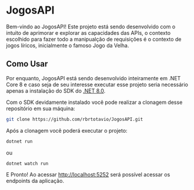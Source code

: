 # JogosAPI

Bem-vindo ao JogosAPI! Este projeto está sendo desenvolvido com o intuito de aprimorar e explorar as capacidades das APIs, o contexto escolhido para fazer todo a manipualção de requisições é o contexto de jogos líricos, inicialmente o famoso Jogo da Velha.

## Como Usar

Por enquanto, JogosAPI está sendo desenvolvido inteiramente em .NET Core 8 e caso seja de seu interesse executar esse projeto seria necessário apenas a instalação do SDK do [.NET 8.0](https://dotnet.microsoft.com/pt-br/download).

Com o SDK devidamente instalado você pode realizar a clonagem desse repositório em sua máquina:

```bash
git clone https://github.com/rbrtotavio/JogosAPI.git
```

Após a clonagem você poderá executar o projeto:

```bash
dotnet run
```

ou

```bash
dotnet watch run
```

E Pronto! Ao acessar [http://localhost:5252](http://localhost:5252) será possível acessar os endpoints da aplicação. 